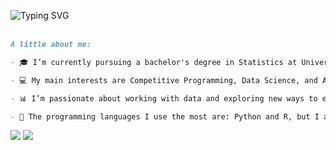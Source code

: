
<img src="https://readme-typing-svg.herokuapp.com?font=Fira+Code&pause=1000&color=C2C2C2&center=true&vCenter=true&width=500&lines=Hi+there!+I'm+Adrielly+Medeiros!" alt="Typing SVG" align="left"><br><br>

```md
A little about me:

- 🎓 I’m currently pursuing a bachelor's degree in Statistics at University of Brasília (UnB)

- 💻 My main interests are Competitive Programming, Data Science, and Artificial Intelligence.

- 📊 I’m passionate about working with data and exploring new ways to extract information.

- 🐍 The programming languages I use the most are: Python and R, but I also enjoy working with C++ and SQL.

```
<div align="left"> 
  <a href = "mailto:adriellymedeirosnunes1@gmail.com"><img src="https://img.shields.io/badge/-Gmail-%23333?style=for-the-badge&logo=gmail&logoColor=white" target="_blank"></a>
  <a href="https://www.linkedin.com/in/adrielly-medeiros-260b0b1aa/" target="_blank"><img src="https://img.shields.io/badge/-LinkedIn-%230077B5?style=for-the-badge&logo=linkedin&logoColor=white" target="_blank"></a>
</div>

